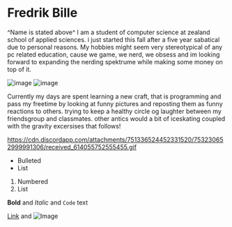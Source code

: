 # Fredrik Bille
^Name is stated above^
I am a student of computer science at zealand school of applied sciences. i just started this fall after a five year sabatical due to personal reasons. My hobbies might seem very stereotypical of any pc related education, cause we game, we nerd, we obsess and im looking forward to expanding the nerding spektrume while making some money on top of it.

![image](https://media.discordapp.net/attachments/751336524452331520/753220728278482954/IMG_20200121_173613.jpg?width=200&height=200) ![image](https://media.discordapp.net/attachments/751336524452331520/753220727527964712/Screenshot_20200510-115232.jpg?width=200&height=200) 











Currently my days are spent learning a new craft, that is programming and pass my freetime by looking at funny pictures and reposting them as funny reactions to others. trying to keep a healthy circle og laughter between my friendsgroup and classmates. other antics would a bit of iceskating coupled with the gravity excersises that follows!

https://cdn.discordapp.com/attachments/751336524452331520/753230652999991306/received_614055752555455.gif

- Bulleted
- List

1. Numbered
2. List

**Bold** and _Italic_ and `Code` text

[Link](url) and ![Image](src)
